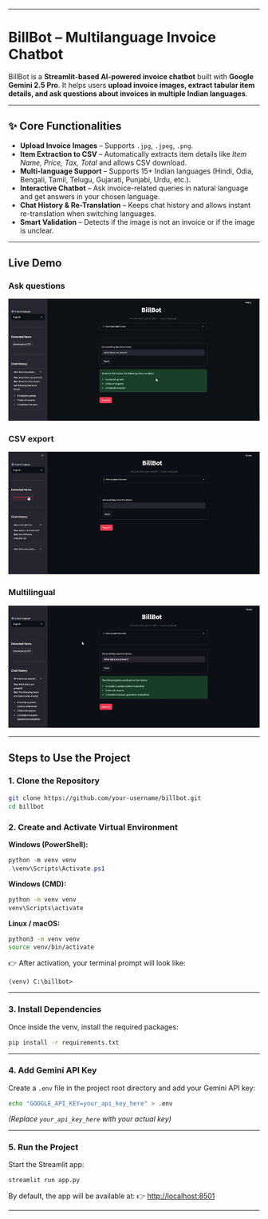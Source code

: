 
---

# BillBot – Multilanguage Invoice Chatbot

BillBot is a **Streamlit-based AI-powered invoice chatbot** built with **Google Gemini 2.5 Pro**.
It helps users **upload invoice images, extract tabular item details, and ask questions about invoices in multiple Indian languages**.

---

## ✨ Core Functionalities

* **Upload Invoice Images** – Supports `.jpg`, `.jpeg`, `.png`.
* **Item Extraction to CSV** – Automatically extracts item details like *Item Name, Price, Tax, Total* and allows CSV download.
* **Multi-language Support** – Supports 15+ Indian languages (Hindi, Odia, Bengali, Tamil, Telugu, Gujarati, Punjabi, Urdu, etc.).
* **Interactive Chatbot** – Ask invoice-related queries in natural language and get answers in your chosen language.
* **Chat History & Re-Translation** – Keeps chat history and allows instant re-translation when switching languages.
* **Smart Validation** – Detects if the image is not an invoice or if the image is unclear.

---

## Live Demo

### Ask questions
![Questions Asking Demo](demo/1.gif)

### CSV export
![Download csv File](demo/2.gif)

### Multilingual
![Live Language Translation](demo/3.gif)

---

## Steps to Use the Project

### 1. Clone the Repository

```bash
git clone https://github.com/your-username/billbot.git
cd billbot
```

### 2. Create and Activate Virtual Environment

**Windows (PowerShell):**

```powershell
python -m venv venv
.\venv\Scripts\Activate.ps1
```

**Windows (CMD):**

```cmd
python -m venv venv
venv\Scripts\activate
```

**Linux / macOS:**

```bash
python3 -m venv venv
source venv/bin/activate
```

👉 After activation, your terminal prompt will look like:

```
(venv) C:\billbot>
```

---

### 3. Install Dependencies

Once inside the venv, install the required packages:

```bash
pip install -r requirements.txt
```

---

### 4. Add Gemini API Key

Create a `.env` file in the project root directory and add your Gemini API key:

```bash
echo "GOOGLE_API_KEY=your_api_key_here" > .env
```

*(Replace `your_api_key_here` with your actual key)*

---

### 5. Run the Project

Start the Streamlit app:

```bash
streamlit run app.py
```

By default, the app will be available at:
👉 [http://localhost:8501](http://localhost:8501)

---
